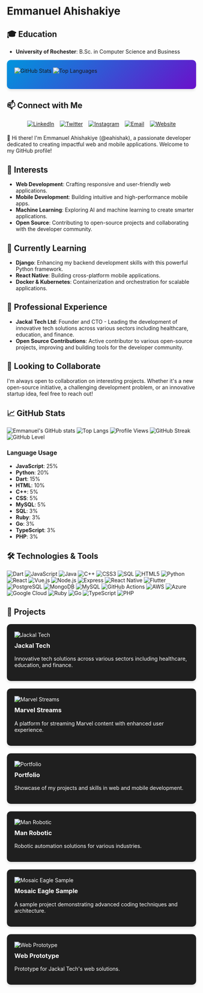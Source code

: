 # Emmanuel Ahishakiye

## 🎓 Education
- **University of Rochester**: B.Sc. in Computer Science and Business

<div style="background: linear-gradient(135deg, #0095DD, #6a11cb); padding: 20px; border-radius: 10px; box-shadow: 0 4px 6px rgba(0, 0, 0, 0.1);">
    <img src="https://github-readme-stats.vercel.app/api?username=eahishak&show_icons=true&theme=radical&include_all_commits=true&count_private=true&custom_title=Emmanuel%20Ahishakiye%27s%20GitHub%20Stats&line_height=30" alt="GitHub Stats" style="margin-bottom: 20px;" />
    <img src="https://github-readme-stats.vercel.app/api/top-langs/?username=eahishak&layout=compact&theme=radical&langs_count=10" alt="Top Languages" />
</div>

## 📫 Connect with Me

<div style="display: flex; justify-content: center; gap: 15px; flex-wrap: wrap; margin: 20px 0;">
    <a href="https://www.linkedin.com/in/emmanuelahishakiye/">
        <img src="https://img.shields.io/badge/LinkedIn-Connect-blue?style=for-the-badge&logo=linkedin" alt="LinkedIn">
    </a>
    <a href="https://twitter.com/ema__vx">
        <img src="https://img.shields.io/badge/Twitter-Follow-blue?style=for-the-badge&logo=twitter" alt="Twitter">
    </a>
    <a href="https://www.instagram.com/_emlucky/">
        <img src="https://img.shields.io/badge/Instagram-Follow-red?style=for-the-badge&logo=instagram" alt="Instagram">
    </a>
    <a href="mailto:eahishak@u.rochester.edu">
        <img src="https://img.shields.io/badge/Email-Contact-red?style=for-the-badge&logo=gmail" alt="Email">
    </a>
    <a href="https://eahishakiye.com/">
        <img src="https://img.shields.io/badge/Website-Visit-green?style=for-the-badge&logo=google-chrome" alt="Website">
    </a>
</div>

👋 Hi there! I'm Emmanuel Ahishakiye (@eahishak), a passionate developer dedicated to creating impactful web and mobile applications. Welcome to my GitHub profile!

## 👀 Interests
- **Web Development**: Crafting responsive and user-friendly web applications.
- **Mobile Development**: Building intuitive and high-performance mobile apps.
- **Machine Learning**: Exploring AI and machine learning to create smarter applications.
- **Open Source**: Contributing to open-source projects and collaborating with the developer community.

## 🌱 Currently Learning
- **Django**: Enhancing my backend development skills with this powerful Python framework.
- **React Native**: Building cross-platform mobile applications.
- **Docker & Kubernetes**: Containerization and orchestration for scalable applications.

## 💼 Professional Experience
- **Jackal Tech Ltd**: Founder and CTO - Leading the development of innovative tech solutions across various sectors including healthcare, education, and finance.
- **Open Source Contributions**: Active contributor to various open-source projects, improving and building tools for the developer community.

## 💞️ Looking to Collaborate
I'm always open to collaboration on interesting projects. Whether it's a new open-source initiative, a challenging development problem, or an innovative startup idea, feel free to reach out!

## 📈 GitHub Stats

![Emmanuel's GitHub stats](https://github-readme-stats.vercel.app/api?username=eahishak&show_icons=true&theme=radical&include_all_commits=true&count_private=true&custom_title=Emmanuel%20Ahishakiye%27s%20GitHub%20Stats&line_height=30)
![Top Langs](https://github-readme-stats.vercel.app/api/top-langs/?username=eahishak&layout=compact&theme=radical&langs_count=10)
![Profile Views](https://komarev.com/ghpvc/?username=eahishak&style=flat-square)
![GitHub Streak](https://github-readme-streak-stats.herokuapp.com/?user=eahishak&theme=radical)
![GitHub Level](https://badges.pufler.dev/years/eahishak)

### Language Usage
- **JavaScript**: 25%
- **Python**: 20%
- **Dart**: 15%
- **HTML**: 10%
- **C++**: 5%
- **CSS**: 5%
- **MySQL**: 5%
- **SQL**: 3%
- **Ruby**: 3%
- **Go**: 3%
- **TypeScript**: 3%
- **PHP**: 3%

## 🛠️ Technologies & Tools

![Dart](https://img.shields.io/badge/-Dart-05122A?style=for-the-badge&logo=dart)
![JavaScript](https://img.shields.io/badge/-JavaScript-05122A?style=for-the-badge&logo=javascript)
![Java](https://img.shields.io/badge/-Java-05122A?style=for-the-badge&logo=java)
![C++](https://img.shields.io/badge/-C++-05122A?style=for-the-badge&logo=c%2B%2B)
![CSS3](https://img.shields.io/badge/-CSS3-05122A?style=for-the-badge&logo=css3)
![SQL](https://img.shields.io/badge/-SQL-05122A?style=for-the-badge&logo=sql)
![HTML5](https://img.shields.io/badge/-HTML5-05122A?style=for-the-badge&logo=html5)
![Python](https://img.shields.io/badge/-Python-05122A?style=for-the-badge&logo=python)
![React](https://img.shields.io/badge/-React-05122A?style=for-the-badge&logo=react)
![Vue.js](https://img.shields.io/badge/-Vue.js-05122A?style=for-the-badge&logo=vue.js)
![Node.js](https://img.shields.io/badge/-Node.js-05122A?style=for-the-badge&logo=node.js)
![Express](https://img.shields.io/badge/-Express-05122A?style=for-the-badge&logo=express)
![React Native](https://img.shields.io/badge/-React%20Native-05122A?style=for-the-badge&logo=react)
![Flutter](https://img.shields.io/badge/-Flutter-05122A?style=for-the-badge&logo=flutter)
![PostgreSQL](https://img.shields.io/badge/-PostgreSQL-05122A?style=for-the-badge&logo=postgresql)
![MongoDB](https://img.shields.io/badge/-MongoDB-05122A?style=for-the-badge&logo=mongodb)
![MySQL](https://img.shields.io/badge/-MySQL-05122A?style=for-the-badge&logo=mysql)
![GitHub Actions](https://img.shields.io/badge/-GitHub%20Actions-05122A?style=for-the-badge&logo=github-actions)
![AWS](https://img.shields.io/badge/-AWS-05122A?style=for-the-badge&logo=amazon-aws)
![Azure](https://img.shields.io/badge/-Azure-05122A?style=for-the-badge&logo=microsoft-azure)
![Google Cloud](https://img.shields.io/badge/-Google%20Cloud-05122A?style=for-the-badge&logo=google-cloud)
![Ruby](https://img.shields.io/badge/-Ruby-05122A?style=for-the-badge&logo=ruby)
![Go](https://img.shields.io/badge/-Go-05122A?style=for-the-badge&logo=go)
![TypeScript](https://img.shields.io/badge/-TypeScript-05122A?style=for-the-badge&logo=typescript)
![PHP](https://img.shields.io/badge/-PHP-05122A?style=for-the-badge&logo=php)

## 🚀 Projects

<div style="display: grid; grid-template-columns: repeat(auto-fit, minmax(300px, 1fr)); gap: 20px; margin: 20px 0;">
    <div style="background: #1f1f1f; padding: 20px; border-radius: 10px; box-shadow: 0 4px 6px rgba(0, 0, 0, 0.1);">
        <a href="https://github.com/eahishak/jackal-tech" style="color: white; text-decoration: none;">
            <img src="https://github-readme-stats.vercel.app/api/pin/?username=eahishak&repo=jackal-tech&theme=radical" alt="Jackal Tech" />
            <h3 style="margin-top: 10px;">Jackal Tech</h3>
            <p>Innovative tech solutions across various sectors including healthcare, education, and finance.</p>
        </a>
    </div>
    <div style="background: #1f1f1f; padding: 20px; border-radius: 10px; box-shadow: 0 4px 6px rgba(0, 0, 0, 0.1);">
        <a href="https://github.com/eahishak/marvel-streams" style="color: white; text-decoration: none;">
            <img src="https://github-readme-stats.vercel.app/api/pin/?username=eahishak&repo=marvel-streams&theme=radical" alt="Marvel Streams" />
            <h3 style="margin-top: 10px;">Marvel Streams</h3>
            <p>A platform for streaming Marvel content with enhanced user experience.</p>
        </a>
    </div>
    <div style="background: #1f1f1f; padding: 20px; border-radius: 10px; box-shadow: 0 4px 6px rgba(0, 0, 0, 0.1);">
        <a href="https://github.com/eahishak/Emmanuel-Ahishakiye-Portfolio" style="color: white; text-decoration: none;">
            <img src="https://github-readme-stats.vercel.app/api/pin/?username=eahishak&repo=Emmanuel-Ahishakiye-Portfolio&theme=radical" alt="Portfolio" />
            <h3 style="margin-top: 10px;">Portfolio</h3>
            <p>Showcase of my projects and skills in web and mobile development.</p>
        </a>
    </div>
    <div style="background: #1f1f1f; padding: 20px; border-radius: 10px; box-shadow: 0 4px 6px rgba(0, 0, 0, 0.1);">
        <a href="https://github.com/eahishak/ManRobotic" style="color: white; text-decoration: none;">
            <img src="https://github-readme-stats.vercel.app/api/pin/?username=eahishak&repo=ManRobotic&theme=radical" alt="Man Robotic" />
            <h3 style="margin-top: 10px;">Man Robotic</h3>
            <p>Robotic automation solutions for various industries.</p>
        </a>
    </div>
    <div style="background: #1f1f1f; padding: 20px; border-radius: 10px; box-shadow: 0 4px 6px rgba(0, 0, 0, 0.1);">
        <a href="https://github.com/eahishak/Mosaic-Eagle-Sample" style="color: white; text-decoration: none;">
            <img src="https://github-readme-stats.vercel.app/api/pin/?username=eahishak&repo=Mosaic-Eagle-Sample&theme=radical" alt="Mosaic Eagle Sample" />
            <h3 style="margin-top: 10px;">Mosaic Eagle Sample</h3>
            <p>A sample project demonstrating advanced coding techniques and architecture.</p>
        </a>
    </div>
    <div style="background: #1f1f1f; padding: 20px; border-radius: 10px; box-shadow: 0 4px 6px rgba(0, 0, 0, 0.1);">
        <a href="https://github.com/eahishak/Jackal-Tech--Web-Prototype" style="color: white; text-decoration: none;">
            <img src="https://github-readme-stats.vercel.app/api/pin/?username=eahishak&repo=Jackal-Tech--Web-Prototype&theme=radical" alt="Web Prototype" />
            <h3 style="margin-top: 10px;">Web Prototype</h3>
            <p>Prototype for Jackal Tech's web solutions.</p>
        </a>
    </div>
</div>
